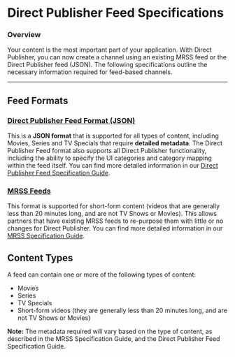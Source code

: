 # Direct Publisher Feed Specifications

### Overview
Your content is the most important part of your application. With Direct Publisher, you can now create a channel using an existing MRSS feed or the Direct Publisher feed (JSON). The following specifications outline the necessary information required for feed-based channels.

- - -

## Feed Formats

### [Direct Publisher Feed Format (JSON)](https://github.com/rokudev/feed-specifications/blob/master/direct-publisher-feed-specification.md)
This is a **JSON format** that is supported for all types of content, including Movies, Series and TV Specials that require **detailed metadata**. The Direct Publisher Feed format also supports all Direct Publisher functionality, including the ability to specify the UI categories and category mapping within the feed itself. You can find more detailed information in our [Direct Publisher Feed Specification Guide](https://github.com/rokudev/feed-specifications/blob/master/direct-publisher-feed-specification.md).

### [MRSS Feeds](https://github.com/rokudev/feed-specifications/blob/master/mrss-feed-specification.md)
This format is supported for short-form content (videos that are generally less than 20 minutes long, and are not TV Shows or Movies). This allows partners that have existing MRSS feeds to re-purpose them with little or no changes for Direct Publisher. You can find more detailed information in our [MRSS Specification Guide](https://github.com/rokudev/feed-specifications/blob/master/mrss-feed-specification.md).

## Content Types
A feed can contain one or more of the following types of content:

* Movies
* Series
* TV Specials
* Short-form videos (they are generally less than 20 minutes long, and are not TV Shows or Movies)

**Note:** The metadata required will vary based on the type of content, as described in the MRSS Specification Guide, and the Direct Publisher Feed Specification Guide.
